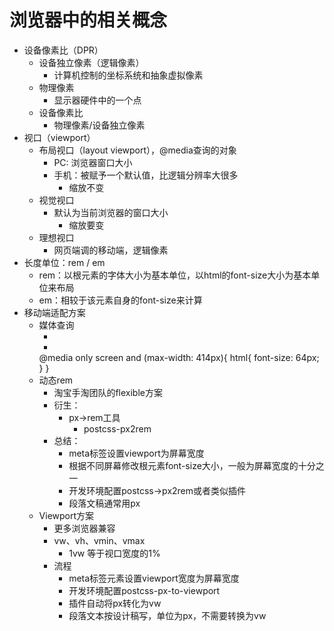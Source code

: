 # 浏览器中的相关概念
*   设备像素比（DPR）
    *   设备独立像素（逻辑像素）
        *   计算机控制的坐标系统和抽象虚拟像素
    *   物理像素
        *   显示器硬件中的一个点
    *   设备像素比
        *   物理像素/设备独立像素
*   视口（viewport）
    *   布局视口（layout viewport），@media查询的对象
        *   PC: 浏览器窗口大小
        *   手机：被赋予一个默认值，比逻辑分辨率大很多
            *   缩放不变
    *   视觉视口
        *   默认为当前浏览器的窗口大小
            *   缩放要变
    *   理想视口
        *   网页端调的移动端，逻辑像素
*   长度单位：rem / em
    *   rem：以根元素的字体大小为基本单位，以html的font-size大小为基本单位来布局
    *   em：相较于该元素自身的font-size来计算
*   移动端适配方案
    *   媒体查询
        *   <link rel="stylesheet" media="(max-width: 500px)" href="mobile.css">
        *   <link rel="stylesheet" media="(min-width: 500px)" href="pc.css">
        @media only screen and (max-width: 414px){
            html{
                font-size: 64px;
            }
        }
    *   动态rem
        *   淘宝手淘团队的flexible方案
        *   衍生：
            *   px->rem工具
                *   postcss-px2rem
        *   总结：
            *   meta标签设置viewport为屏幕宽度
            *   根据不同屏幕修改根元素font-size大小，一般为屏幕宽度的十分之一
            *   开发环境配置postcss->px2rem或者类似插件
            *   段落文稿通常用px
    *   Viewport方案
        *   更多浏览器兼容
        *   vw、vh、vmin、vmax
            *   1vw 等于视口宽度的1%
        *   流程
            *   meta标签元素设置viewport宽度为屏幕宽度
            *   开发环境配置postcss-px-to-viewport
            *   插件自动将px转化为vw
            *   段落文本按设计稿写，单位为px，不需要转换为vw
            